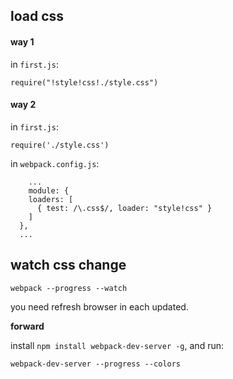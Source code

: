 
## load css

#### way 1

in `first.js`:

```
require("!style!css!./style.css")
```

#### way 2

in `first.js`:

```
require('./style.css')
```

in `webpack.config.js`:

```
	...
	module: {
    loaders: [
      { test: /\.css$/, loader: "style!css" }
    ]
  },
  ...
```

## watch css change 

```
webpack --progress --watch
```

you need refresh browser in each updated.

__forward__

install `npm install webpack-dev-server -g`, and run:

```
webpack-dev-server --progress --colors
```
